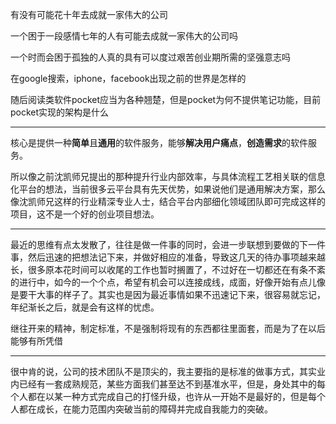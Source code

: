 有没有可能花十年去成就一家伟大的公司

一个困于一段感情七年的人有可能去成就一家伟大的公司吗

一个时而会困于孤独的人真的具有可以度过艰苦创业期所需的坚强意志吗



在google搜索，iphone，facebook出现之前的世界是怎样的



随后阅读类软件pocket应当为各种翘楚，但是pocket为何不提供笔记功能，目前pocket实现的架构是什么

***



核心是提供一种**简单**且**通用**的软件服务，能够**解决用户痛点**，**创造需求**的软件服务。

所以像之前沈凯师兄提出的那种提升行业内部效率，与具体流程工艺相关联的信息化平台的想法，当前很多云平台具有先天优势，如果说他们是通用解决方案，那么像沈凯师兄这样的行业精深专业人士，结合平台内部细化领域团队即可完成这样的项目，这不是一个好的创业项目想法。



***



最近的思维有点太发散了，往往是做一件事的同时，会进一步联想到要做的下一件事，然后迅速的把想法记下来，并做好相应的准备，导致这几天的待办事项越来越长，很多原本花时间可以收尾的工作也暂时搁置了，不过好在一切都还在有条不紊的进行中，如今的一个个点，希望有机会可以连接成线，成面，好像开始有点儿像是要干大事的样子了。其实也是因为最近事情如果不迅速记下来，很容易就忘记，年纪渐长之后，就是会有这样的忧虑。



继往开来的精神，制定标准，不是强制将现有的东西都往里面套，而是为了在以后能够有所凭借



***

很中肯的说，公司的技术团队不是顶尖的，我主要指的是标准的做事方式，其实业内已经有一套成熟规范，某些方面我们甚至达不到基准水平，但是，身处其中的每个人都在以某一种方式完成自己的打怪升级，也许从一开始不是最好的，但是每个人都在成长，在能力范围内突破当前的障碍并完成自我能力的突破。